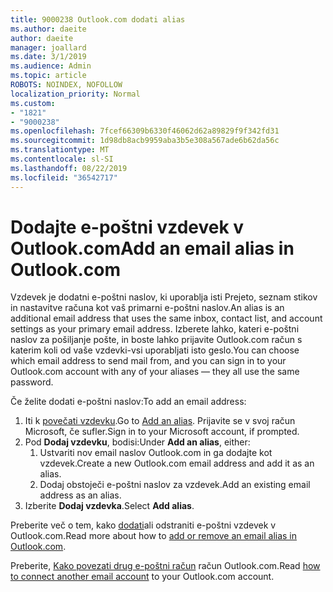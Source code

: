 ```yaml
---
title: 9000238 Outlook.com dodati alias
ms.author: daeite
author: daeite
manager: joallard
ms.date: 3/1/2019
ms.audience: Admin
ms.topic: article
ROBOTS: NOINDEX, NOFOLLOW
localization_priority: Normal
ms.custom:
- "1821"
- "9000238"
ms.openlocfilehash: 7fcef66309b6330f46062d62a89829f9f342fd31
ms.sourcegitcommit: 1d98db8acb9959aba3b5e308a567ade6b62da56c
ms.translationtype: MT
ms.contentlocale: sl-SI
ms.lasthandoff: 08/22/2019
ms.locfileid: "36542717"
---
```

# <a name="add-an-email-alias-in-outlookcom"></a><span data-ttu-id="9c7ce-102">Dodajte e-poštni vzdevek v Outlook.com</span><span class="sxs-lookup"><span data-stu-id="9c7ce-102">Add an email alias in Outlook.com</span></span>

<span data-ttu-id="9c7ce-103">Vzdevek je dodatni e-poštni naslov, ki uporablja isti Prejeto, seznam stikov in nastavitve računa kot vaš primarni e-poštni naslov.</span><span class="sxs-lookup"><span data-stu-id="9c7ce-103">An alias is an additional email address that uses the same inbox, contact list, and account settings as your primary email address.</span></span> <span data-ttu-id="9c7ce-104">Izberete lahko, kateri e-poštni naslov za pošiljanje pošte, in boste lahko prijavite Outlook.com račun s katerim koli od vaše vzdevki-vsi uporabljati isto geslo.</span><span class="sxs-lookup"><span data-stu-id="9c7ce-104">You can choose which email address to send mail from, and you can sign in to your Outlook.com account with any of your aliases — they all use the same password.</span></span>

<span data-ttu-id="9c7ce-105">Če želite dodati e-poštni naslov:</span><span class="sxs-lookup"><span data-stu-id="9c7ce-105">To add an email address:</span></span>

1. <span data-ttu-id="9c7ce-106">Iti k [povečati vzdevku](https://go.microsoft.com/fwlink/p/?linkid=864833).</span><span class="sxs-lookup"><span data-stu-id="9c7ce-106">Go to [Add an alias](https://go.microsoft.com/fwlink/p/?linkid=864833).</span></span> <span data-ttu-id="9c7ce-107">Prijavite se v svoj račun Microsoft, če sufler.</span><span class="sxs-lookup"><span data-stu-id="9c7ce-107">Sign in to your Microsoft account, if prompted.</span></span>
2. <span data-ttu-id="9c7ce-108">Pod **Dodaj vzdevku**, bodisi:</span><span class="sxs-lookup"><span data-stu-id="9c7ce-108">Under **Add an alias**, either:</span></span>
    1. <span data-ttu-id="9c7ce-109">Ustvariti nov email naslov Outlook.com in ga dodajte kot vzdevek.</span><span class="sxs-lookup"><span data-stu-id="9c7ce-109">Create a new Outlook.com email address and add it as an alias.</span></span>
    2. <span data-ttu-id="9c7ce-110">Dodaj obstoječi e-poštni naslov za vzdevek.</span><span class="sxs-lookup"><span data-stu-id="9c7ce-110">Add an existing email address as an alias.</span></span>
3. <span data-ttu-id="9c7ce-111">Izberite **Dodaj vzdevka**.</span><span class="sxs-lookup"><span data-stu-id="9c7ce-111">Select **Add alias**.</span></span>

<span data-ttu-id="9c7ce-112">Preberite več o tem, kako [dodati](https://support.office.com/article/459b1989-356d-40fa-a689-8f285b13f1f2?wt.mc_id=Office_Outlook_com_Alchemy)ali odstraniti e-poštni vzdevek v Outlook.com.</span><span class="sxs-lookup"><span data-stu-id="9c7ce-112">Read more about how to [add or remove an email alias in Outlook.com](https://support.office.com/article/459b1989-356d-40fa-a689-8f285b13f1f2?wt.mc_id=Office_Outlook_com_Alchemy).</span></span>  

<span data-ttu-id="9c7ce-113">Preberite, [Kako povezati drug e-poštni račun](https://support.office.com/article/c5224df4-5885-4e79-91ba-523aa743f0ba?wt.mc_id=Office_Outlook_com_Alchemy) račun Outlook.com.</span><span class="sxs-lookup"><span data-stu-id="9c7ce-113">Read [how to connect another email account](https://support.office.com/article/c5224df4-5885-4e79-91ba-523aa743f0ba?wt.mc_id=Office_Outlook_com_Alchemy) to your Outlook.com account.</span></span>